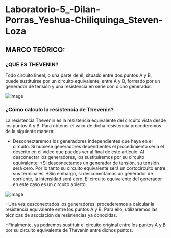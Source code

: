 # Laboratorio-5_-Dilan-Porras_Yeshua-Chiliquinga_Steven-Loza

## MARCO TEÓRICO:

### ¿QUÉ ES THEVENIN?

Todo circuito lineal, o una parte de él, situado entre dos puntos A y B, puede sustituirse por un circuito equivalente, entre A y B, formado por un generador de tensión y una resistencia en serie con dicho generador.

![image](https://user-images.githubusercontent.com/104863870/177915032-e64b6e5b-ce25-489a-a3fd-da09b1696b5b.png)


### ¿Cómo calculo la resistencia de Thevenin?

La resistencia Thevenin es la resistencia equivalente del circuito vista desde los puntos A y B. Para obtener el valor de dicha resistencia procederemos de la siguiente manera:

+ Desconectaremos los generadores independientes que haya en el circuito. Si hubiese generadores dependientes el procedimiento sería el descrito en el vídeo que puedes ver al final de este artículo. Al desconectar los generadores, los sustituiremos por su circuito equivalente:
+Si desconectamos un generador de tensión, su tensión será cero. Por lo tanto su circuito equivalente será un cortocircuito entre sus terminales.
+Sin embargo, si desconectamos un generador de corriente, la intensidad será cero. El circuito equivalente del generador en este caso es un circuito abierto.

![image](https://user-images.githubusercontent.com/104863870/177915286-710bf955-55e5-4e98-95a4-ba96b31070d5.png)

+Una vez desconectados los generadores, procederemos a calcular la resistencia equivalente entre los puntos A y B. Para ello, utilizaremos las técnicas de asociación de resistencias ya conocidas.

+Finalmente, ya podremos sustituir el circuito original entre los puntos A y B por su circuito equivalente de Thevenin entre dichos puntos.
